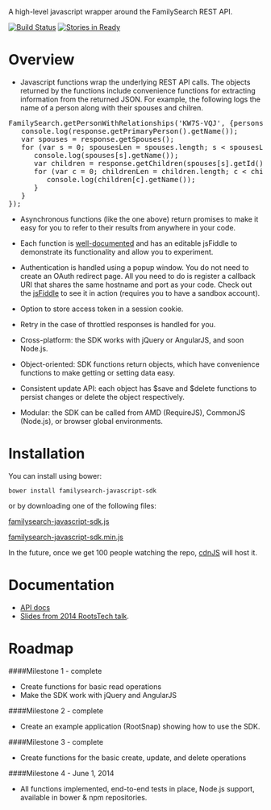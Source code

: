 A high-level javascript wrapper around the FamilySearch REST API.

[![Build Status](https://travis-ci.org/rootsdev/familysearch-javascript-sdk.png)](https://travis-ci.org/rootsdev/familysearch-javascript-sdk)
[![Stories in Ready](https://badge.waffle.io/rootsdev/familysearch-javascript-sdk.png?label=ready)](https://waffle.io/rootsdev/familysearch-javascript-sdk)

Overview
========

* Javascript functions wrap the underlying REST API calls.
The objects returned by the functions include convenience functions for extracting information from the returned JSON.
For example, the following logs the name of a person along with their spouses and chilren.
<pre>
FamilySearch.getPersonWithRelationships('KW7S-VQJ', {persons:true}).then(function(response) {
   console.log(response.getPrimaryPerson().getName());
   var spouses = response.getSpouses();
   for (var s = 0; spousesLen = spouses.length; s &lt; spousesLen; s++) {
      console.log(spouses[s].getName());
      var children = response.getChildren(spouses[s].getId());
      for (var c = 0; childrenLen = children.length; c &lt; childrenLen; c++) {
         console.log(children[c].getName());
      }
   }
});
</pre>

* Asynchronous functions (like the one above) return promises to make it easy for you to refer to their results from anywhere in your code.

* Each function is [well-documented](http://rootsdev.org/familysearch-javascript-sdk)
and has an editable jsFiddle to demonstrate its functionality and allow you to experiment.

* Authentication is handled using a popup window.  You do not need to create an OAuth redirect page.
All you need to do is register a callback URI that shares the same hostname and port as your code.
Check out the [jsFiddle](http://jsfiddle.net/DallanQ/MpUg7/) to see it in action (requires you to have a sandbox account).

* Option to store access token in a session cookie.

* Retry in the case of throttled responses is handled for you.

* Cross-platform: the SDK works with jQuery or AngularJS, and soon Node.js.

* Object-oriented: SDK functions return objects, which have convenience functions to make getting or setting data easy.

* Consistent update API: each object has $save and $delete functions to persist changes or delete the object respectively.

* Modular: the SDK can be called from AMD (RequireJS), CommonJS (Node.js), or browser global environments.

Installation
============

You can install using bower:

    bower install familysearch-javascript-sdk

or by downloading one of the following files:

[familysearch-javascript-sdk.js](http://rootsdev.org/familysearch-javascript-sdk/familysearch-javascript-sdk.js)

[familysearch-javascript-sdk.min.js](http://rootsdev.org/familysearch-javascript-sdk/familysearch-javascript-sdk.min.js)

In the future, once we get 100 people watching the repo,
[cdnJS](http://cdnjs.com/) will host it.

Documentation
=============

* [API docs](http://rootsdev.org/familysearch-javascript-sdk)
* [Slides from 2014 RootsTech talk](http://dallanq.github.io/rootstech-2014-fs-js-sdk-slides).

Roadmap
=======

####Milestone 1 - complete
* Create functions for basic read operations
* Make the SDK work with jQuery and AngularJS

####Milestone 2 - complete
* Create an example application (RootSnap) showing how to use the SDK.

####Milestone 3 - complete
* Create functions for the basic create, update, and delete operations

####Milestone 4 - June 1, 2014
* All functions implemented, end-to-end tests in place, Node.js support, available in bower & npm repositories.
